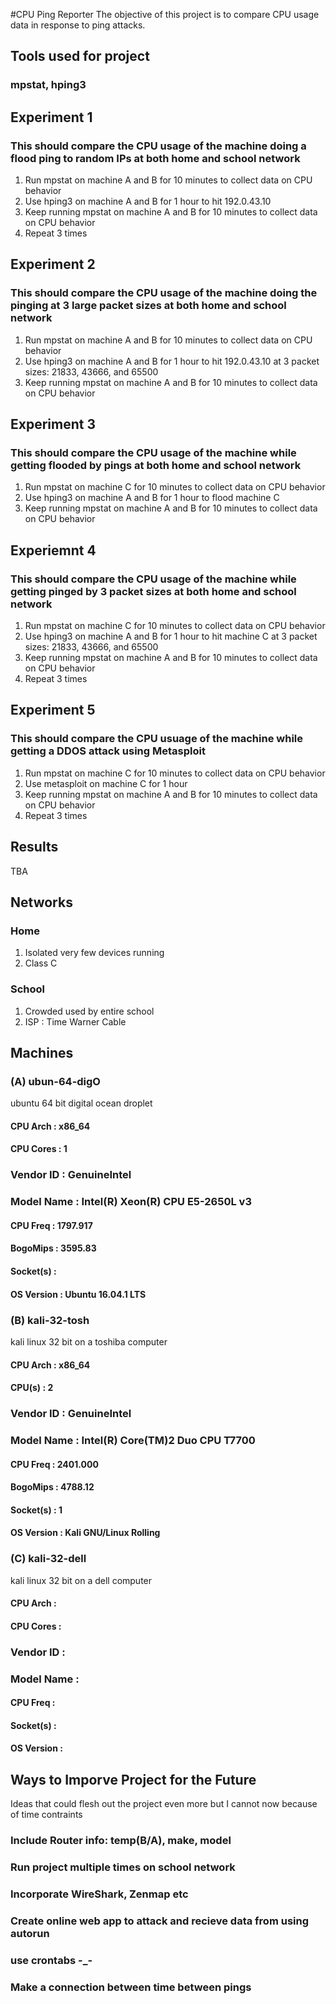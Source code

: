 #CPU Ping Reporter
The objective of this project is to compare CPU usage data in response to ping attacks.

## Tools used for project
### mpstat, hping3

## Experiment 1 
### This should compare the CPU usage of the machine doing a flood ping to random IPs at both home and school network
1. Run mpstat on machine A and B for 10 minutes to collect data on CPU behavior
2. Use hping3 on machine A and B for 1 hour to hit 192.0.43.10
3. Keep running mpstat on machine A and B for 10 minutes to collect data on CPU behavior
4. Repeat 3 times

## Experiment 2
### This should compare the CPU usage of the machine doing the pinging at 3 large packet sizes at both home and school network
1. Run mpstat on machine A and B for 10 minutes to collect data on CPU behavior
2. Use hping3 on machine A and B for 1 hour to hit 192.0.43.10 at 3 packet sizes: 21833, 43666, and 65500
3. Keep running mpstat on machine A and B for 10 minutes to collect data on CPU behavior

## Experiment 3
### This should compare the CPU usage of the machine while getting flooded by pings at both home and school network
1. Run mpstat on machine C for 10 minutes to collect data on CPU behavior
2. Use hping3 on machine A and B for 1 hour to flood machine C
3. Keep running mpstat on machine A and B for 10 minutes to collect data on CPU behavior

## Experiemnt 4
### This should compare the CPU usage of the machine while getting pinged by 3 packet sizes at both home and school network
1. Run mpstat on machine C for 10 minutes to collect data on CPU behavior
2. Use hping3 on machine A and B for 1 hour to hit machine C at 3 packet sizes: 21833, 43666, and 65500
3. Keep running mpstat on machine A and B for 10 minutes to collect data on CPU behavior
4. Repeat 3 times

## Experiment 5
### This should compare the CPU usuage of the machine while getting a DDOS attack using Metasploit
1. Run mpstat on machine C for 10 minutes to collect data on CPU behavior
2. Use metasploit on machine C for 1 hour
3. Keep running mpstat on machine A and B for 10 minutes to collect data on CPU behavior
4. Repeat 3 times

## Results
TBA

## Networks
### Home
1. Isolated very few devices running
2. Class C

### School
1. Crowded used by entire school
2. ISP : Time Warner Cable


## Machines
### (A) ubun-64-digO
ubuntu 64 bit digital ocean droplet
#### CPU Arch   :  x86_64
#### CPU Cores  : 1
### Vendor ID   : GenuineIntel
### Model Name  : Intel(R) Xeon(R) CPU E5-2650L v3
#### CPU Freq   : 1797.917
#### BogoMips   : 3595.83
#### Socket(s)  : 
#### OS Version : Ubuntu 16.04.1 LTS

### (B) kali-32-tosh
kali linux 32 bit on a toshiba computer
#### CPU Arch   : x86_64
#### CPU(s)     : 2
### Vendor ID   : GenuineIntel
### Model Name  : Intel(R) Core(TM)2 Duo CPU T7700
#### CPU Freq   : 2401.000
#### BogoMips   : 4788.12
#### Socket(s)  : 1
#### OS Version : Kali GNU/Linux Rolling

### (C) kali-32-dell
kali linux 32 bit on a dell computer
#### CPU Arch   :
#### CPU Cores  :
### Vendor ID   :
### Model Name  :
#### CPU Freq   :
#### Socket(s)  :
#### OS Version :

## Ways to Imporve Project for the Future
Ideas that could flesh out the project even more but I cannot now because of time contraints
### Include Router info: temp(B/A), make, model
### Run project multiple times on school network
### Incorporate WireShark, Zenmap etc
### Create online web app to attack and recieve data from using autorun
### use crontabs -_-
### Make a connection between time between pings
